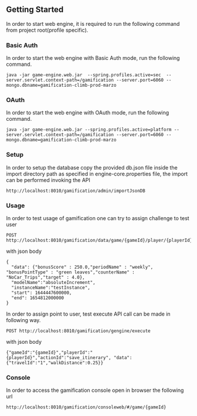 ## Getting Started

In order to start web engine, it is required to run the following command from project root(profile specific). 

### Basic Auth
In order to start the web engine with Basic Auth mode, run the following command. 

```shell
java -jar game-engine.web.jar  --spring.profiles.active=sec  --server.servlet.context-path=/gamification --server.port=6060 --mongo.dbname=gamification-climb-prod-marzo
```

### OAuth
In order to start the web engine with OAuth mode, run the following command. 

```shell
java -jar game-engine.web.jar --spring.profiles.active=platform --server.servlet.context-path=/gamification --server.port=6060 --mongo.dbname=gamification-climb-prod-marzo
```

### Setup
In order to setup the database copy the provided db.json file inside the import directory path as specified in engine-core.properties file, the import can be performed invoking the API

```shell
http://localhost:8010/gamification/admin/importJsonDB
```


### Usage
In order to test usage of gamification one can try to assign challenge to test user

```shell
POST http://localhost:8010/gamification/data/game/{gameId}/player/{playerId}/challenges
```
with json body

```shell
{
  "data": {"bonusScore" : 250.0,"periodName" : "weekly", "bonusPointType" : "green leaves","counterName" : "NoCar_Trips","target" : 4.0},
  "modelName":"absoluteIncrement",
  "instanceName":"testInstance",
  "start": 1644447600000,
  "end": 1654812000000
}
```

In order to assign point to user, test execute API call can be made in following way.

```shell
POST http://localhost:8010/gamification/gengine/execute
```
with json body

```shell
{"gameId":"{gameId}","playerId":"{playerId}","actionId":"save_itinerary", "data":{"travelId":"1","walkDistance":0.25}}
```

### Console
In order to access the gamification console open in browser the following url

```shell
http://localhost:8010/gamification/consoleweb/#/game/{gameId}
```